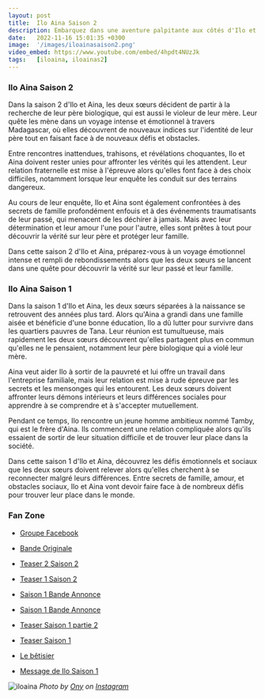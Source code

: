 ```yaml
---
layout: post
title:  Ilo Aina Saison 2
description: Embarquez dans une aventure palpitante aux côtés d'Ilo et Aina dans leur quête pour découvrir la vérité sur leur passé. Entre secrets de famille, rencontres inattendues et révélations, cette saison 2 vous tiendra en haleine à chaque épisode...
date:   2022-11-16 15:01:35 +0300
image:  '/images/iloainasaison2.png'
video_embed: https://www.youtube.com/embed/4hpdt4NUzJk
tags:   [iloaina, iloainas2]
---
```

### Ilo Aina Saison 2

Dans la saison 2 d'Ilo et Aina, les deux sœurs décident de partir à la recherche de leur père biologique, qui est aussi le violeur de leur mère. Leur quête les mène dans un voyage intense et émotionnel à travers Madagascar, où elles découvrent de nouveaux indices sur l'identité de leur père tout en faisant face à de nouveaux défis et obstacles.

Entre rencontres inattendues, trahisons, et révélations choquantes, Ilo et Aina doivent rester unies pour affronter les vérités qui les attendent. Leur relation fraternelle est mise à l'épreuve alors qu'elles font face à des choix difficiles, notamment lorsque leur enquête les conduit sur des terrains dangereux.

Au cours de leur enquête, Ilo et Aina sont également confrontées à des secrets de famille profondément enfouis et à des événements traumatisants de leur passé, qui menacent de les déchirer à jamais. Mais avec leur détermination et leur amour l'une pour l'autre, elles sont prêtes à tout pour découvrir la vérité sur leur père et protéger leur famille.

Dans cette saison 2 d'Ilo et Aina, préparez-vous à un voyage émotionnel intense et rempli de rebondissements alors que les deux sœurs se lancent dans une quête pour découvrir la vérité sur leur passé et leur famille.

### Ilo Aina Saison 1

Dans la saison 1 d'Ilo et Aina, les deux sœurs séparées à la naissance se retrouvent des années plus tard. Alors qu'Aina a grandi dans une famille aisée et bénéficie d'une bonne éducation, Ilo a dû lutter pour survivre dans les quartiers pauvres de Tana. Leur réunion est tumultueuse, mais rapidement les deux sœurs découvrent qu'elles partagent plus en commun qu'elles ne le pensaient, notamment leur père biologique qui a violé leur mère.

Aina veut aider Ilo à sortir de la pauvreté et lui offre un travail dans l'entreprise familiale, mais leur relation est mise à rude épreuve par les secrets et les mensonges qui les entourent. Les deux sœurs doivent affronter leurs démons intérieurs et leurs différences sociales pour apprendre à se comprendre et à s'accepter mutuellement.

Pendant ce temps, Ilo rencontre un jeune homme ambitieux nommé Tamby, qui est le frère d'Aina. Ils commencent une relation compliquée alors qu'ils essaient de sortir de leur situation difficile et de trouver leur place dans la société.

Dans cette saison 1 d'Ilo et Aina, découvrez les défis émotionnels et sociaux que les deux sœurs doivent relever alors qu'elles cherchent à se reconnecter malgré leurs différences. Entre secrets de famille, amour, et obstacles sociaux, Ilo et Aina vont devoir faire face à de nombreux défis pour trouver leur place dans le monde.

### Fan Zone

- [Groupe Facebook <ion-icon name="logo-facebook"></ion-icon>](https://www.facebook.com/groups/148373813769074)

- [Bande Originale <ion-icon name="headset-outline"></ion-icon>](https://youtu.be/MemUjdht45c)
- [Teaser 2 Saison 2 <ion-icon name="videocam-outline"></ion-icon>](https://youtu.be/4hpdt4NUzJk)
- [Teaser 1 Saison 2 <ion-icon name="videocam-outline"></ion-icon>](https://youtu.be/SHovozsT-ic)
- [Saison 1 Bande Annonce <ion-icon name="videocam-outline"></ion-icon>](https://youtu.be/eYlZT8gy_X8)
- [Saison 1 Bande Annonce <ion-icon name="videocam-outline"></ion-icon>](https://youtu.be/eYlZT8gy_X8)
- [Teaser Saison 1 partie 2 <ion-icon name="videocam-outline"></ion-icon>](https://youtu.be/m47nK5A6SBY)
- [Teaser Saison 1 <ion-icon name="videocam-outline"></ion-icon>](https://youtu.be/fslK9OZp4dI)
- [Le bêtisier <ion-icon name="videocam-outline"></ion-icon>](https://youtu.be/yLphoUHgK5I)
- [Message de Ilo Saison 1 <ion-icon name="videocam-outline"></ion-icon>](https://youtu.be/6Cd1-8AIeUE)

![iloaina]({{site.baseurl}}/images/iloainasaison2.png)
*Photo by [Ony](https://www.facebook.com/ony.andriananantany) on [Instagram](https://www.instagram.com/sary.comfilms/)*

<script src="https://unpkg.com/ionicons@5.0.0/dist/ionicons.js"></script>